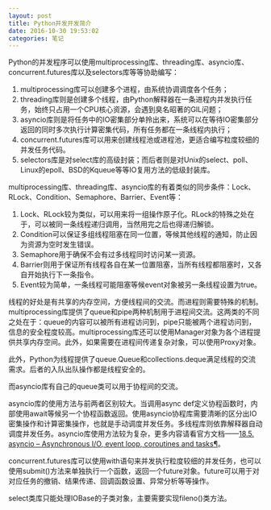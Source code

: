 ```yaml
---
layout: post
title: Python并发开发简介
date: 2016-10-30 19:53:02
categories: 笔记
---
```


Python的并发程序可以使用multiprocessing库、threading库、asyncio库、concurrent.futures库以及selectors库等等协助编写：

 1. multiprocessing库可以创建多个进程，由系统协调调度各个任务；
 2. threading库则是创建多个线程，由Python解释器在一条进程内并发执行任务，始终只占用一个CPU核心资源，会遇到臭名昭著的GIL问题；  
 3. asyncio库则是将任务中的IO密集部分单拎出来，系统可以在等待IO密集部分返回的同时多次执行计算密集代码，所有任务都在一条线程内执行；
 4. concurrent.futures库可以用来创建线程池或进程池，更适合编写粒度较细的并发任务代码。
 5. selectors库是对select库的高级封装；而后者则是对Unix的select、poll、Linux的epoll、BSD的Kqueue等等IO复用方法的低级封装库。
 
multiprocessing库、threading库、asyncio库的有着类似的同步条件：Lock、RLock、Condition、Semaphore、Barrier、Event等：
 
 1. Lock、RLock较为类似，可以用来将一组操作原子化。RLock的特殊之处在于，可以被同一条线程递归调用，当然用完之后也得递归解锁。
 2. Condition可以保证多组线程阻塞在同一位置，等候其他线程的通知，防止因为资源为空时发生错误。
 3. Semaphore用于确保不会有过多线程同时访问某一资源。
 4. Barrier则用于保证所有线程各自在某一位置阻塞，当所有线程都阻塞时，又各自开始执行下一条指令。
 5. Event较为简单，一条线程可能阻塞等候event对象被另一条线程设置为true。

线程的好处是有共享的内存空间，方便线程间的交流。而进程则需要特殊的机制。multiprocessing库提供了queue和pipe两种机制用于进程间交流。这两类的不同之处在于：queue的内容可以被所有进程访问到，pipe只能被两个进程访问到，信息的安全程度较高。multiprocessing库还可以使用Manager对象为各个进程提供共享内存空间。此外，如果需要在进程间传递复杂对象，可以使用Proxy对象。

此外，Python为线程提供了queue.Queue和collections.deque满足线程的交流需求。后者的入队出队操作都是线程安全的。

而asyncio库有自己的queue类可以用于协程间的交流。

asyncio库的使用方法与前两者区别较大。当调用async def定义协程函数时，内部使用await等候另一个协程函数返回。使用asyncio协程库需要清晰的区分出IO密集操作和计算密集操作，也就是手动调度并发任务。多线程库则依靠解释器自动调度并发任务。asyncio库使用方法较为复杂，更多内容请看官方文档——[18.5. asyncio – Asynchronous I/O, event loop, coroutines and tasks¶](https://docs.python.org/3/library/asyncio.html)。

concurrent.futures库可以使用with语句来并发执行粒度较细的并发任务，也可以使用submit()方法来单独执行一个函数，返回一个future对象。future可以用于对对应任务的撤销、结果传递、回调函数设置、异常分析等等操作。

select类库只能处理IOBase的子类对象，主要需要实现fileno()类方法。






 
 

